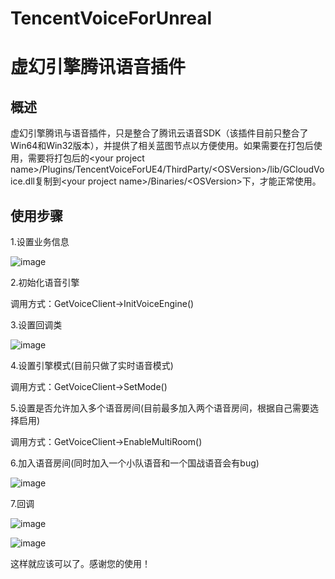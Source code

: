 # TencentVoiceForUnreal
# 虚幻引擎腾讯语音插件

## 概述
虚幻引擎腾讯与语音插件，只是整合了腾讯云语音SDK（该插件目前只整合了Win64和Win32版本），并提供了相关蓝图节点以方便使用。如果需要在打包后使用，需要将打包后的\<your project name\>/Plugins/TencentVoiceForUE4/ThirdParty/\<OSVersion\>/lib/GCloudVoice.dll复制到\<your project name\>/Binaries/\<OSVersion\>下，才能正常使用。

## 使用步骤
1.设置业务信息

![image](https://github.com/ThePupilOfTheOcean/TencentVoiceForUE4/blob/master/Images/SetAppInfo.png)

2.初始化语音引擎

调用方式：GetVoiceClient-\>InitVoiceEngine\(\)

3.设置回调类

![image](https://github.com/ThePupilOfTheOcean/TencentVoiceForUE4/blob/master/Images/SetNotify.png)

4.设置引擎模式\(目前只做了实时语音模式\)

调用方式：GetVoiceClient-\>SetMode\(\)

5.设置是否允许加入多个语音房间\(目前最多加入两个语音房间，根据自己需要选择启用\)

调用方式：GetVoiceClient-\>EnableMultiRoom\(\)

6.加入语音房间\(同时加入一个小队语音和一个国战语音会有bug\)

![image](https://github.com/ThePupilOfTheOcean/TencentVoiceForUE4/blob/master/Images/JoinRoom.png)

7.回调

![image](https://github.com/ThePupilOfTheOcean/TencentVoiceForUE4/blob/master/Images/OnJoinRoomCompleted.png)

![image](https://github.com/ThePupilOfTheOcean/TencentVoiceForUE4/blob/master/Images/OnQuitRoomCompleted.png)

这样就应该可以了。感谢您的使用！
